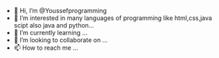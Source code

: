 - 👋 Hi, I’m @Youssefprogramming
- 👀 I’m interested in many languages of programming like html,css,java scipt also java and python...
- 🌱 I’m currently learning ...
- 💞️ I’m looking to collaborate on ...
- 📫 How to reach me ...

<!---
Youssefprogramming/Youssefprogramming is a ✨ special ✨ repository because its `README.md` (this file) appears on your GitHub profile.
You can click the Preview link to take a look at your changes.
--->
